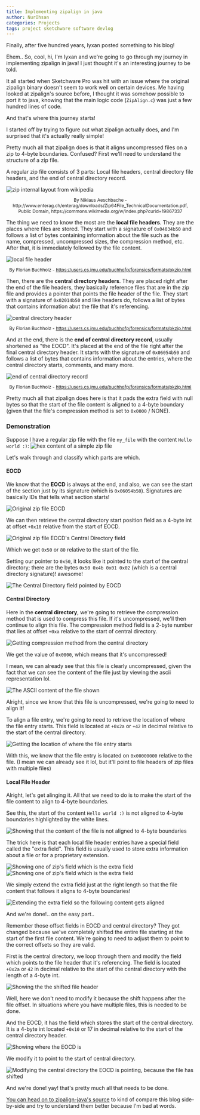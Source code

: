 ```yaml
---
title: Implementing zipalign in java
author: NurIhsan
categories: Projects
tags: project sketchware software devlog
---
```


Finally, after five hundred years, Iyxan posted something to his blog!

Ehem.. So, cool, hi, I'm Iyxan and we're going to go through my journey in implementing zipalign in java! I just thought it's an interesting journey to be told.

It all started when Sketchware Pro was hit with an issue where the original zipalign binary doesn't seem to work well on certain devices. Me having looked at zipalign's source before, I thought it was somehow possible to port it to java, knowing that the main logic code (`ZipAlign.c`) was just a few hundred lines of code.

And that's where this journey starts!

I started off by trying to figure out what zipalign actually does, and I'm surprised that it's actually really simple!

Pretty much all that zipalign does is that it aligns uncompressed files on a zip to 4-byte boundaries. Confused? First we'll need to understand the structure of a zip file.

A regular zip file consists of 3 parts: Local file headers, central directory file headers, and the end of central directory record.

<img alt="zip internal layout from wikipedia" src="https://upload.wikimedia.org/wikipedia/commons/6/63/ZIP-64_Internal_Layout.svg"/>
<p style="font-size: 12px;" align="center">By Niklaus Aeschbache - http://www.enterag.ch/enterag/downloads/Zip64File_TechnicalDocumentation.pdf, Public Domain, https://commons.wikimedia.org/w/index.php?curid=19867337</p>

The thing we need to know the most are the **local file headers**. They are the places where files are stored. They start with a signature of `0x04034b50` and follows a list of bytes containing information about the file such as the name, compressed, uncompressed sizes, the compression method, etc. After that, it is immediately followed by the file content.

<img alt="local file header" src="https://users.cs.jmu.edu/buchhofp/forensics/formats/pkzip-images/local-file-header.png"/>
<p style="font-size: 12px;" align="center">By Florian Buchholz - <a href="https://users.cs.jmu.edu/buchhofp/forensics/formats/pkzip.html">https://users.cs.jmu.edu/buchhofp/forensics/formats/pkzip.html</a></p>

Then, there are the **central directory headers**. They are placed right after the end of the file headers, they basically reference files that are in the zip file and provides a pointer that points the file header of the file. They start with a signature of `0x02014b50` and like headers do, follows a list of bytes that contains information abut the file that it's referencing.

<img alt="central directory header" src="https://users.cs.jmu.edu/buchhofp/forensics/formats/pkzip-images/central-file-header.png"/>
<p style="font-size: 12px;" align="center">By Florian Buchholz - <a href="https://users.cs.jmu.edu/buchhofp/forensics/formats/pkzip.html">https://users.cs.jmu.edu/buchhofp/forensics/formats/pkzip.html</a></p>

And at the end, there is the **end of central directory record**, usually shortened as "the EOCD". It's placed at the end of the file right after the final central directory header. It starts with the signature of `0x06054b50` and follows a list of bytes that contains information about the entries, where the central directory starts, comments, and many more.

<img alt="end of central directory record" src="https://users.cs.jmu.edu/buchhofp/forensics/formats/pkzip-images/end-of-central-directory-record.png"/>
<p style="font-size: 12px;" align="center">By Florian Buchholz - <a href="https://users.cs.jmu.edu/buchhofp/forensics/formats/pkzip.html">https://users.cs.jmu.edu/buchhofp/forensics/formats/pkzip.html</a></p>


Pretty much all that zipalign does here is that it pads the extra field with null bytes so that the start of the file content is aligned to a 4-byte boundary (given that the file's compression method is set to `0x0000` / NONE).

### Demonstration

Suppose I have a regular zip file with the file `my_file` with the content `Hello world :)`:
<img alt="hex content of a simple zip file" src="/assets/img/zipalign-java/original-zip-file.png"/>

Let's walk through and classify which parts are which.

#### EOCD

We know that the **EOCD** is always at the end, and also, we can see the start of the section just by its signature (which is `0x06054b50`). Signatures are basically IDs that tells what section starts!

<img alt="Original zip file EOCD" src="/assets/img/zipalign-java/original-zip-file-eocd.png"/>

We can then retrieve the central directory start position field as a 4-byte int at offset `+0x10` relative from the start of EOCD.

<img alt="Original zip file EOCD's Central Directory field" src="/assets/img/zipalign-java/original-zip-file-eocd-cd.png"/>

Which we get `0x50` or `80` relative to the start of the file.

Setting our pointer to `0x50`, it looks like it pointed to the start of the central directory; there are the bytes `0x50 0x4b 0x01 0x02` (which is a central directory signature)! awesome!

<img alt="The Central Directory field pointed by EOCD" src="/assets/img/zipalign-java/original-zip-file-cd-start.png"/>

#### Central Directory

Here in the **central directory**, we're going to retrieve the compression method that is used to compress this file. If it's uncompressed, we'll then continue to align this file. The compression method field is a 2-byte number that lies at offset `+0xa` relative to the start of central directory.

<img alt="Getting compression method from the central directory" src="/assets/img/zipalign-java/original-zip-file-cd-compression-method.png"/>

We get the value of `0x0000`, which means that it's uncompressed!

I mean, we can already see that this file is clearly uncompressed, given the fact that we can see the content of the file just by viewing the ascii representation lol.

<img alt="The ASCII content of the file shown" src="/assets/img/zipalign-java/original-zip-file-ascii-file-content.png"/>

Alright, since we know that this file is uncompressed, we're going to need to align it!

To align a file entry, we're going to need to retrieve the location of where the file entry starts. This field is located at `+0x2a` or `+42` in decimal relative to the start of the central directory.

<img alt="Getting the location of where the file entry starts" src="/assets/img/zipalign-java/original-zip-file-fh-offset.png"/>

With this, we know that the file entry is located on `0x00000000` relative to the file. (I mean we can already see it lol, but it'll point to file headers of zip files with multiple files)

#### Local File Header

Alright, let's get alinging it. All that we need to do is to make the start of the file content to align to 4-byte boundaries.

See this, the start of the content `Hello world :)` is not aligned to 4-byte boundaries highlighted by the white lines.

<img alt="Showing that the content of the file is not aligned to 4-byte boundaries" src="/assets/img/zipalign-java/original-zip-file-unaligned.png"/>

The trick here is that each local file header entries have a special field called the "extra field". This field is usually used to store extra information about a file or for a proprietary extension.

<img alt="Showing one of zip's field which is the extra field" src="/assets/img/zipalign-java/zip-format-extra-field.png"/>
<img alt="Showing one of zip's field which is the extra field" src="/assets/img/zipalign-java/zip-format-extra-field-show.png"/>

We simply extend the extra field just at the right length so that the file content that follows it aligns to 4-byte boundaries!

<img alt="Extending the extra field so the following content gets aligned" src="/assets/img/zipalign-java/original-zip-file-aligned-show.png"/>

And we're done!.. on the easy part..

Remember those offset fields in EOCD and central directory? They got changed because we've completely shifted the entire file starting at the start of the first file content. We're going to need to adjust them to point to the correct offsets so they are valid.

First is the central directory, we loop through them and modify the field which points to the file header that it's referencing. The field is located `+0x2a` or `42` in decimal relative to the start of the central directory with the length of a 4-byte int.

<img alt="Showing the the shifted file header" src="/assets/img/zipalign-java/aligned-zip-central-directory-file-offset.png"/>

Well, here we don't need to modify it because the shift happens after the file offset. In situations where you have multiple files, this is needed to be done.

And the EOCD, it has the field which stores the start of the central directory. It is a 4-byte int located `+0x10` or 17 in decimal relative to the start of the central directory header.

<img alt="Showing where the EOCD is" src="/assets/img/zipalign-java/aligned-zip-eocd-cd-offset.png"/>

We modify it to point to the start of central directory.

<img alt="Modifying the central directory the EOCD is pointing, because the file has shifted" src="/assets/img/zipalign-java/aligned-zip-eocd-cd-modify-offset.png"/>

And we're done! yay! that's pretty much all that needs to be done.

[You can head on to zipalign-java's source](https://github.com/Iyxan23/zipalign-java/blob/main/src/main/java/com/iyxan23/zipalignjava/ZipAlign.java#L80) to kind of compare this blog side-by-side and try to understand them better because I'm bad at words.

